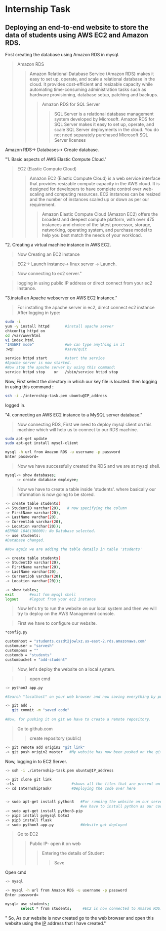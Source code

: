 # Internship Task

## Deploying an end-to-end website to store the data of students using AWS EC2 and Amazon RDS.

First creating the database using Amazon RDS in mysql.
> Amazon RDS
>>Amazon Relational Database Service (Amazon RDS) makes it easy to set up, operate, and scale a relational database in the cloud. It provides cost-efficient and resizable capacity while automating time-consuming administration tasks such as hardware provisioning, database setup, patching and backups.
>>>Amazon RDS for SQL Server
>>>>SQL Server is a relational database management system developed by Microsoft. Amazon RDS for SQL Server makes it easy to set up, operate, and scale SQL Server deployments in the cloud. You do not need separately purchased Microsoft SQL Server licenses

Amazon RDS-> Databases-> Create database.

"1. Basic aspects of AWS Elastic Compute Cloud."

>EC2 (Elastic Compute Cloud)
>>Amazon EC2 (Elastic Compute Cloud) is a web service interface that provides resizable compute capacity in the AWS cloud. It is designed for developers to have complete control over web-scaling and computing resources. EC2 instances can be resized and the number of instances scaled up or down as per our requirement.
>>>Amazon Elastic Compute Cloud (Amazon EC2) offers the broadest and deepest compute platform, with over 475 instances and choice of the latest processor, storage, networking, operating system, and purchase model to help you best match the needs of your workload.

"2. Creating a virtual machine instance in AWS EC2.

>Now Creating an EC2 instance

>EC2-> Launch instance-> linux server -> Launch.

>Now connecting to ec2 server."

>logging in using public IP address or direct connect from your ec2 instance.

"3.install an Apache webserver on AWS EC2 Instance."
>For installing the apache server in ec2, direct connect ec2 instance
>After logging in type:

```bash
sudo -i
yum -y install httpd       #install apache server
chkconfig httpd on
cd /var/www/html
vi index.html
"INSERT mode"              #we can type anything in it 
:wq!                       #save/quit

service httpd start        #start the service
#Apache server is now started.
#Now stop the apache server by using this command:
service httpd stop    or   /sbin/service httpd stop 
```

Now,
First select the directory in which our key file is located. then logging in using this command : 

```bash
ssh -i ./internship-task.pem ubuntu@IP_address

```
logged in.

"4. connecting an AWS EC2 instance to a MySQL server database."
> Now connecting RDS, First we need to deploy mysql client on this machine which will help us to connect to our RDS machine.

```bash
sudo apt-get update
sudo apt-get install mysql-client 

mysql -h url from Amazon RDS -u username -p password
Enter password=

```
> Now we have successfully created the RDS and we are at mysql shell.

```bash
mysql-> show databases;
     -> create database employee;
```
> Now we have to create a table inside 'students'.
where basically our information is now going to be stored.

```bash
-> create table students(
-> StudentID varchar(20),   # now specifying the column
-> FirstName varchar(20),
-> LastName varchar(20),
-> CurrentJob varchar(20),
-> Location varchar(20));
#ERROR 1046(30000): No Database selected.
-> use students:
#Database changed.

#Now again we are adding the table details in table 'students'

-> create table students(
-> StudentID varchar(20),  
-> FirstName varchar(20),
-> LastName varchar(20),
-> CurrentJob varchar(20),
-> Location varchar(20));

-> show tables;
exit       #exit fom mysql shell
logout     #logout from your ec2 instance
```
>Now let's try to run the website on our local system and then we will try to deploy on the AWS Management console.

>First we have to configure our website.

```bash
*config.py

customhost = "students.cszdt2jowlxz.us-east-2.rds.amazonaws.com"
customuser = "sarvesh"
custompass = ""
customdb = "students"
custombucket = "add-student"

```
>Now, let's deploy the website on a local system.

> >open cmd

```bash
-> python3 app.py

#Search "localhost" on your web browser and now saving everything by pushing it to on github.

-> git add .
   git commit -m "saved code"
   
#Now, for pushing it on git we have to create a remote repository.

```
> Go to github.com
>>create repository  (public)

```bash
-> git remote add origin2 "git link"      
-> git push origin2 master   #My website has now been pushed on the github.

```
Now, logging in to EC2 Server.

```bash
-> ssh -i ./internship-task.pem ubuntu@IP_address

-> git clone git link
->ls                          #shows all the files that are present on our repository
-> cd InternshipTask/         #Deploying the code over here


-> sudo apt-get install python3   #For running the website on our server
                                  #we have to install python as our code is on this language.
-> sudo apt-get install python3-pip   
-> pip3 install pymysql boto3
-> pip3 install flask
-> sudo python3 app.py            #Website got deployed

```
>Go to EC2
>>Public IP- open it on web
>>>Entering the details of Student
>>>>Save

Open cmd

```bash
-> mysql

-> mysql -h url from Amazon RDS -u username -p password
Enter password=

mysql> use students;
       select * from students;     #EC2 is now connected to Amazon RDS.

```

" So, As our website is now created go to the web browser and open this website using the [IP](http://3.141.164.147:5000/add) address that I have created."









